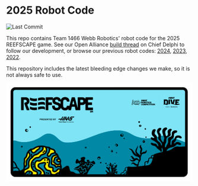 # 2025 Robot Code

![Last Commit](https://img.shields.io/github/last-commit/FRC1466/robot-code-2025)

This repo contains Team 1466 Webb Robotics' robot code for the 2025 REEFSCAPE game. See our Open Alliance [build thread](https://www.chiefdelphi.com/t/frc-1466-webb-robotics-2025-build-thread-open-alliance/477247) on Chief Delphi to follow our development, or browse our previous robot codes: [2024](https://github.com/FRC1466/robot-code-2024), [2023](https://github.com/FRC1466/robot-code-2023), [2022](https://github.com/FRC1466/robot-code-2022).

This repository includes the latest bleeding edge changes we make, so it is not always safe to use.

![Reefscape](/reefscape.png)
